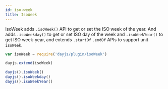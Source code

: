 ```yaml
---
id: iso-week
title: IsoWeek
---
```


IsoWeek adds `.isoWeek()` API to get or set the ISO week of the year. And adds `.isoWeekday()` to get or set ISO day of the week and `.isoWeekYear()` to get ISO week-year, and extends `.startOf` `.endOf` APIs to support unit `isoWeek`.

```javascript
var isoWeek = require('dayjs/plugin/isoWeek')

dayjs.extend(isoWeek)

dayjs().isoWeek()
dayjs().isoWeekday()
dayjs().isoWeekYear()
```
